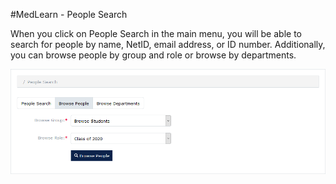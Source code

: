 #MedLearn - People Search

When you click on People Search in the main menu, you will be able to search for people by name, NetID, email address, or ID number. Additionally, you can browse people by group and role or browse by departments. 

![People](./images/MedLearn/all-people.png)